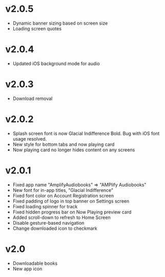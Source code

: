 # v2.0.5
- Dynamic banner sizing based on screen size
- Loading screen quotes

# v2.0.4
- Updated iOS background mode for audio

# v2.0.3
- Download removal

# v2.0.2
- Splash screen font is now Glacial Indifference Bold. Bug with iOS font usage resolved.
- New style for bottom tabs and now playing card
- Now playing card no longer hides content on any screens

# v2.0.1
- Fixed app name "AmplifyAudiobooks" => "AMPlify Audiobooks"
- New font for in-app titles, "Glacial Indifference"
- Fixed font color on Account Registration screen
- Fixed padding of logo in top banner on Settings screen
- Fixed loading spinner for track 
- Fixed hidden progress bar on Now Playing preview card
- Added scroll-down to refresh to Home Screen
- Disable gesture-based navigation
- Change downloaded icon to checkmark


# v2.0
- Downloadable books
- New app icon